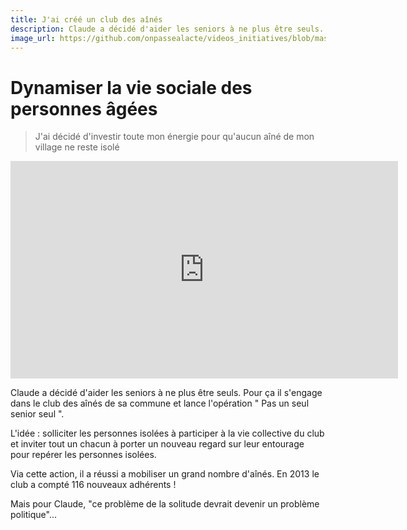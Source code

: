 ```yaml
---
title: J'ai créé un club des aînés
description: Claude a décidé d'aider les seniors à ne plus être seuls. Pour ça il s'engage dans le club des aînés de sa commune et lance l'opération " Pas un seul senior seul ".
image_url: https://github.com/onpassealacte/videos_initiatives/blob/master/media/dynamiser_vie_sociale.jpg
---
```


# Dynamiser la vie sociale des personnes âgées

> J'ai décidé d'investir toute mon énergie pour qu'aucun aîné de mon village ne reste isolé

<iframe src="https://player.vimeo.com/video/126929345" width="620" height="348" frameborder="0" webkitallowfullscreen mozallowfullscreen allowfullscreen></iframe>

Claude a décidé d'aider les seniors à ne plus être seuls. Pour ça il s'engage dans le club des aînés de sa commune et lance l'opération " Pas un seul senior seul ".

L'idée : solliciter les personnes isolées à participer à la vie collective du club et inviter tout un chacun à porter un nouveau regard sur leur entourage pour repérer les personnes isolées.

Via cette action, il a réussi a mobiliser un grand nombre d'aînés. En 2013 le club a compté 116 nouveaux adhérents !

Mais pour Claude, "ce problème de la solitude devrait devenir un problème politique"...
